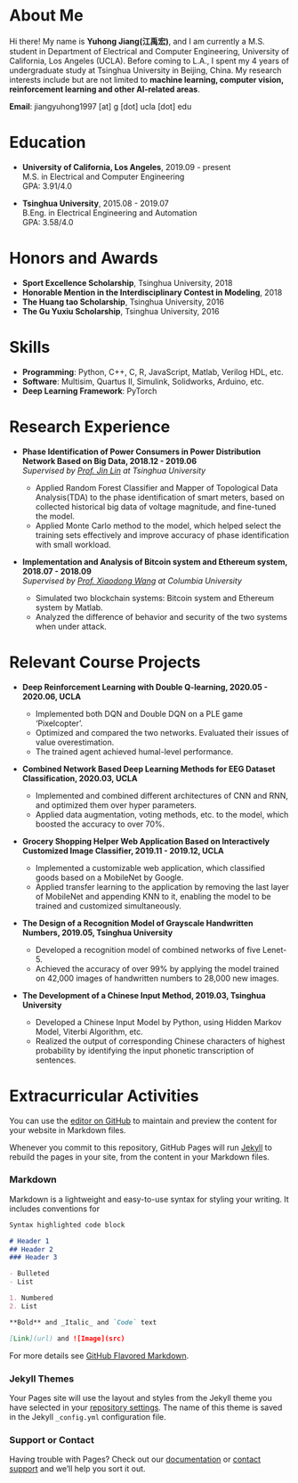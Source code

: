 # About Me
Hi there! My name is **Yuhong Jiang(江禹宏)**, and I am currently a M.S. student in Department of Electrical and Computer Engineering, University of California, Los Angeles (UCLA). Before coming to L.A., I spent my 4 years of undergraduate study at Tsinghua University in Beijing, China. My research interests include but are not limited to **machine learning, computer vision, reinforcement learning and other AI-related areas**.

**Email**: jiangyuhong1997 [at] g [dot] ucla [dot] edu


# Education
* **University of California, Los Angeles**, 2019.09 - present  
M.S. in Electrical and Computer Engineering  
GPA: 3.91/4.0

* **Tsinghua University**, 2015.08 - 2019.07  
B.Eng. in Electrical Engineering and Automation  
GPA: 3.58/4.0


# Honors and Awards
* **Sport Excellence Scholarship**, Tsinghua University, 2018  
* **Honorable Mention in the Interdisciplinary Contest in Modeling**, 2018  
* **The Huang tao Scholarship**, Tsinghua University, 2016  
* **The Gu Yuxiu Scholarship**, Tsinghua University, 2016


# Skills
* **Programming**: Python, C++, C, R, JavaScript, Matlab, Verilog HDL, etc.  
* **Software**: Multisim, Quartus II, Simulink, Solidworks, Arduino, etc.  
* **Deep Learning Framework**: PyTorch


# Research Experience
* **Phase Identification of Power Consumers in Power Distribution Network Based on Big Data, 2018.12 - 2019.06**  
_Supervised by [Prof. Jin Lin](http://www.eea.tsinghua.edu.cn/cn/faculties/jlin/) at Tsinghua University_  
  - Applied Random Forest Classifier and Mapper of Topological Data Analysis(TDA) to the phase identification of smart meters, based on collected historical big data of voltage magnitude, and fine-tuned the model.  
  - Applied Monte Carlo method to the model, which helped select the training sets effectively and improve accuracy of phase identification with small workload.
  
* **Implementation and Analysis of Bitcoin system and Ethereum system, 2018.07 - 2018.09**  
_Supervised by [Prof. Xiaodong Wang](https://www.ee.columbia.edu/~wangx/) at Columbia University_  
  -	Simulated two blockchain systems: Bitcoin system and Ethereum system by Matlab.  
  - Analyzed the difference of behavior and security of the two systems when under attack.


# Relevant Course Projects
* **Deep Reinforcement Learning with Double Q-learning, 2020.05 - 2020.06, UCLA**  
  - Implemented both DQN and Double DQN on a PLE game ‘Pixelcopter’.  
  - Optimized and compared the two networks. Evaluated their issues of value overestimation.  
  - The trained agent achieved humal-level performance.
  
* **Combined Network Based Deep Learning Methods for EEG Dataset Classification, 2020.03, UCLA**  
  - Implemented and combined different architectures of CNN and RNN, and optimized them over hyper parameters.  
  - Applied data augmentation, voting methods, etc. to the model, which boosted the accuracy to over 70%.
  
* **Grocery Shopping Helper Web Application Based on Interactively Customized Image Classifier, 2019.11 - 2019.12, UCLA**  
  - Implemented a customizable web application, which classified goods based on a MobileNet by Google.  
  - Applied transfer learning to the application by removing the last layer of MobileNet and appending KNN to it, enabling the model to be trained and customized simultaneously.
  
* **The Design of a Recognition Model of Grayscale Handwritten Numbers, 2019.05, Tsinghua University**  
  - Developed a recognition model of combined networks of five Lenet-5.  
  - Achieved the accuracy of over 99% by applying the model trained on 42,000 images of handwritten numbers to 28,000 new images.  
  
* **The Development of a Chinese Input Method, 2019.03, Tsinghua University**  
  - Developed a Chinese Input Model by Python, using Hidden Markov Model, Viterbi Algorithm, etc.  
  - Realized the output of corresponding Chinese characters of highest probability by identifying the input phonetic transcription of sentences.  


# Extracurricular Activities



You can use the [editor on GitHub](https://github.com/yh-jiang/yh-jiang.github.io/edit/master/README.md) to maintain and preview the content for your website in Markdown files.

Whenever you commit to this repository, GitHub Pages will run [Jekyll](https://jekyllrb.com/) to rebuild the pages in your site, from the content in your Markdown files.

### Markdown

Markdown is a lightweight and easy-to-use syntax for styling your writing. It includes conventions for

```markdown
Syntax highlighted code block

# Header 1
## Header 2
### Header 3

- Bulleted
- List

1. Numbered
2. List

**Bold** and _Italic_ and `Code` text

[Link](url) and ![Image](src)
```

For more details see [GitHub Flavored Markdown](https://guides.github.com/features/mastering-markdown/).

### Jekyll Themes

Your Pages site will use the layout and styles from the Jekyll theme you have selected in your [repository settings](https://github.com/yh-jiang/yh-jiang.github.io/settings). The name of this theme is saved in the Jekyll `_config.yml` configuration file.

### Support or Contact

Having trouble with Pages? Check out our [documentation](https://help.github.com/categories/github-pages-basics/) or [contact support](https://github.com/contact) and we’ll help you sort it out.
